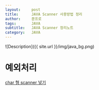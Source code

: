 ```yaml
---
layout:     post
title:      JAVA Scanner 사용방법 정리
author:     쭌프로
tags:       JAVA
subtitle:   JAVA Scanner 정리노트
category:   JAVA
---
```


<!-- Start Writing Below in Markdown -->

![Description]({{ site.url }}/img/java_bg.png)

# 예외처리

<a href="http://blog.naver.com/PostView.nhn?blogId=seongdn22&logNo=60189177233">char 형 scanner 넣기</a>
